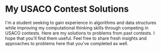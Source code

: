 # My USACO Contest Solutions
I'm a student seeking to gain experience in algorithms and data structures while improving my computational thinking skills through competing in USACO contests. Here are my solutions to problems from past contests. I hope that you'll find them useful. Feel free to share fresh insights and approaches to problems here that you've completed as well. 
